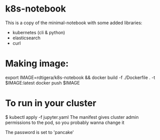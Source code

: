 # k8s-notebook
This is a copy of the minimal-notebook with some added libraries:
- kubernetes (cli & python)
- elasticsearch
- curl

# Making image:
export IMAGE=rdtigera/k8s-notebook && docker build -f ./Dockerfile . -t $IMAGE:latest
docker push $IMAGE

# To run in your cluster
$ kubectl apply -f jupyter.yaml
The manifest gives cluster admin permissions to the pod, so you probably wanna change it

The password is set to 'pancake'

